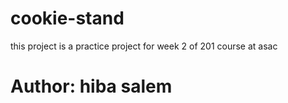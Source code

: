 # cookie-stand

this project is a practice project for week 2 of 201 course at asac

# Author: hiba salem


